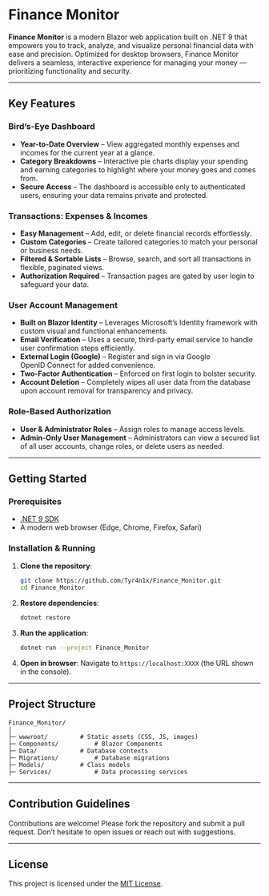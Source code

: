 ﻿# Finance Monitor

**Finance Monitor** is a modern Blazor web application built on .NET 9 that empowers you to track, analyze, and visualize personal financial data with ease and precision.
Optimized for desktop browsers, Finance Monitor delivers a seamless, interactive experience for managing your money — prioritizing functionality and security.

---

## Key Features

### Bird’s-Eye Dashboard

* **Year-to-Date Overview** – View aggregated monthly expenses and incomes for the current year at a glance.
* **Category Breakdowns** – Interactive pie charts display your spending and earning categories to highlight where your money goes and comes from.
* **Secure Access** – The dashboard is accessible only to authenticated users, ensuring your data remains private and protected.

### Transactions: Expenses & Incomes

* **Easy Management** – Add, edit, or delete financial records effortlessly.
* **Custom Categories** – Create tailored categories to match your personal or business needs.
* **Filtered & Sortable Lists** – Browse, search, and sort all transactions in flexible, paginated views.
* **Authorization Required** – Transaction pages are gated by user login to safeguard your data.

### User Account Management

* **Built on Blazor Identity** – Leverages Microsoft’s Identity framework with custom visual and functional enhancements.
* **Email Verification** – Uses a secure, third-party email service to handle user confirmation steps efficiently.
* **External Login (Google)** – Register and sign in via Google OpenID Connect for added convenience.
* **Two-Factor Authentication** – Enforced on first login to bolster security.
* **Account Deletion** – Completely wipes all user data from the database upon account removal for transparency and privacy.

### Role-Based Authorization

* **User & Administrator Roles** – Assign roles to manage access levels.
* **Admin-Only User Management** – Administrators can view a secured list of all user accounts, change roles, or delete users as needed.

---

## Getting Started

### Prerequisites

* [.NET 9 SDK](https://dotnet.microsoft.com/download/dotnet/9.0)
* A modern web browser (Edge, Chrome, Firefox, Safari)

### Installation & Running

1. **Clone the repository**:

   ```bash
   git clone https://github.com/Tyr4n1x/Finance_Monitor.git
   cd Finance_Monitor
   ```
2. **Restore dependencies**:

   ```bash
   dotnet restore
   ```
3. **Run the application**:

   ```bash
   dotnet run --project Finance_Monitor
   ```
4. **Open in browser**:
   Navigate to `https://localhost:XXXX` (the URL shown in the console).

---

## Project Structure

```
Finance_Monitor/
│
├─ wwwroot/			# Static assets (CSS, JS, images)
├─ Components/			# Blazor Components
├─ Data/			# Database contexts
├─ Migrations/			# Database migrations
├─ Models/			# Class models
├─ Services/			# Data processing services
```

---

## Contribution Guidelines

Contributions are welcome! Please fork the repository and submit a pull request. Don’t hesitate to open issues or reach out with suggestions.

---

## License

This project is licensed under the [MIT License](LICENSE).
